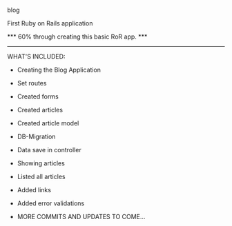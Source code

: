 
blog


First Ruby on Rails application

*** 60% through creating this basic RoR app. ***

------------------------------------------------

WHAT'S INCLUDED:


-  Creating the Blog Application

-  Set routes

-  Created forms

-  Created articles

-  Created article model

-  DB-Migration

-  Data save in controller

-  Showing articles

-  Listed all articles

-  Added links

-  Added error validations


* MORE COMMITS AND UPDATES TO COME...